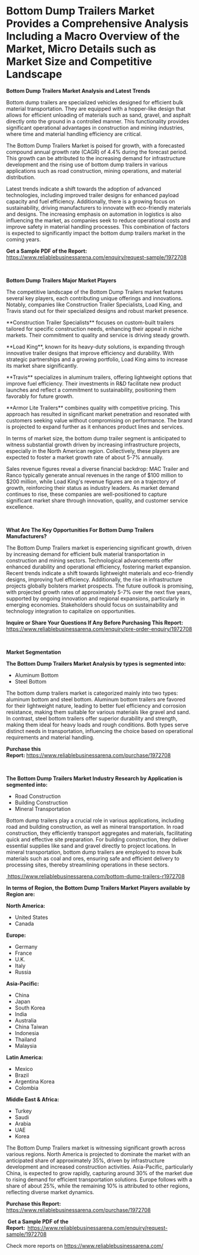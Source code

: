 <p><h1>Bottom Dump Trailers Market Provides a Comprehensive Analysis Including a Macro Overview of the Market, Micro Details such as Market Size and Competitive Landscape</h1></p><p><strong>Bottom Dump Trailers Market Analysis and Latest Trends</strong></p>
<p><p>Bottom dump trailers are specialized vehicles designed for efficient bulk material transportation. They are equipped with a hopper-like design that allows for efficient unloading of materials such as sand, gravel, and asphalt directly onto the ground in a controlled manner. This functionality provides significant operational advantages in construction and mining industries, where time and material handling efficiency are critical.</p><p>The Bottom Dump Trailers Market is poised for growth, with a forecasted compound annual growth rate (CAGR) of 4.4% during the forecast period. This growth can be attributed to the increasing demand for infrastructure development and the rising use of bottom dump trailers in various applications such as road construction, mining operations, and material distribution. </p><p>Latest trends indicate a shift towards the adoption of advanced technologies, including improved trailer designs for enhanced payload capacity and fuel efficiency. Additionally, there is a growing focus on sustainability, driving manufacturers to innovate with eco-friendly materials and designs. The increasing emphasis on automation in logistics is also influencing the market, as companies seek to reduce operational costs and improve safety in material handling processes. This combination of factors is expected to significantly impact the bottom dump trailers market in the coming years.</p></p>
<p><strong>Get a Sample PDF of the Report:&nbsp;</strong> <a href="https://www.reliablebusinessarena.com/enquiry/request-sample/1972708?utm_campaign=1990&utm_medium=2&utm_source=Github&utm_content=ia&utm_term=20022025&utm_id=bottom-dump-trailers">https://www.reliablebusinessarena.com/enquiry/request-sample/1972708</a></p>
<p>&nbsp;</p>
<p><strong>Bottom Dump Trailers Major Market Players</strong></p>
<p><p>The competitive landscape of the Bottom Dump Trailers market features several key players, each contributing unique offerings and innovations. Notably, companies like Construction Trailer Specialists, Load King, and Travis stand out for their specialized designs and robust market presence.</p><p>**Construction Trailer Specialists** focuses on custom-built trailers tailored for specific construction needs, enhancing their appeal in niche markets. Their commitment to quality and service is driving steady growth.</p><p>**Load King**, known for its heavy-duty solutions, is expanding through innovative trailer designs that improve efficiency and durability. With strategic partnerships and a growing portfolio, Load King aims to increase its market share significantly.</p><p>**Travis** specializes in aluminum trailers, offering lightweight options that improve fuel efficiency. Their investments in R&D facilitate new product launches and reflect a commitment to sustainability, positioning them favorably for future growth.</p><p>**Armor Lite Trailers** combines quality with competitive pricing. This approach has resulted in significant market penetration and resonated with customers seeking value without compromising on performance. The brand is projected to expand further as it enhances product lines and services.</p><p>In terms of market size, the bottom dump trailer segment is anticipated to witness substantial growth driven by increasing infrastructure projects, especially in the North American region. Collectively, these players are expected to foster a market growth rate of about 5-7% annually.</p><p>Sales revenue figures reveal a diverse financial backdrop: MAC Trailer and Ranco typically generate annual revenues in the range of $100 million to $200 million, while Load King's revenue figures are on a trajectory of growth, reinforcing their status as industry leaders. As market demand continues to rise, these companies are well-positioned to capture significant market share through innovation, quality, and customer service excellence.</p></p>
<p>&nbsp;</p>
<p><strong>What Are The Key Opportunities For Bottom Dump Trailers Manufacturers?</strong></p>
<p><p>The Bottom Dump Trailers market is experiencing significant growth, driven by increasing demand for efficient bulk material transportation in construction and mining sectors. Technological advancements offer enhanced durability and operational efficiency, fostering market expansion. Recent trends indicate a shift towards lightweight materials and eco-friendly designs, improving fuel efficiency. Additionally, the rise in infrastructure projects globally bolsters market prospects. The future outlook is promising, with projected growth rates of approximately 5-7% over the next five years, supported by ongoing innovation and regional expansions, particularly in emerging economies. Stakeholders should focus on sustainability and technology integration to capitalize on opportunities.</p></p>
<p><strong>Inquire or Share Your Questions If Any Before Purchasing This Report:</strong> <a href="https://www.reliablebusinessarena.com/enquiry/pre-order-enquiry/1972708?utm_campaign=1990&utm_medium=2&utm_source=Github&utm_content=ia&utm_term=20022025&utm_id=bottom-dump-trailers">https://www.reliablebusinessarena.com/enquiry/pre-order-enquiry/1972708</a></p>
<p>&nbsp;</p>
<p><strong>Market Segmentation</strong></p>
<p><strong>The Bottom Dump Trailers Market Analysis by types is segmented into:</strong></p>
<p><ul><li>Aluminum Bottom</li><li>Steel Bottom</li></ul></p>
<p><p>The bottom dump trailers market is categorized mainly into two types: aluminum bottom and steel bottom. Aluminum bottom trailers are favored for their lightweight nature, leading to better fuel efficiency and corrosion resistance, making them suitable for various materials like gravel and sand. In contrast, steel bottom trailers offer superior durability and strength, making them ideal for heavy loads and rough conditions. Both types serve distinct needs in transportation, influencing the choice based on operational requirements and material handling.</p></p>
<p><strong>Purchase this Report:&nbsp;</strong><a href="https://www.reliablebusinessarena.com/purchase/1972708?utm_campaign=1990&utm_medium=2&utm_source=Github&utm_content=ia&utm_term=20022025&utm_id=bottom-dump-trailers">https://www.reliablebusinessarena.com/purchase/1972708</a></p>
<p>&nbsp;</p>
<p><strong>The Bottom Dump Trailers Market Industry Research by Application is segmented into:</strong></p>
<p><ul><li>Road Construction</li><li>Building Construction</li><li>Mineral Transportation</li></ul></p>
<p><p>Bottom dump trailers play a crucial role in various applications, including road and building construction, as well as mineral transportation. In road construction, they efficiently transport aggregates and materials, facilitating quick and effective site preparation. For building construction, they deliver essential supplies like sand and gravel directly to project locations. In mineral transportation, bottom dump trailers are employed to move bulk materials such as coal and ores, ensuring safe and efficient delivery to processing sites, thereby streamlining operations in these sectors.</p></p>
<p><a href="https://www.reliablebusinessarena.com/bottom-dump-trailers-r1972708?utm_campaign=1990&utm_medium=2&utm_source=Github&utm_content=ia&utm_term=20022025&utm_id=bottom-dump-trailers">&nbsp;https://www.reliablebusinessarena.com/bottom-dump-trailers-r1972708</a></p>
<p><strong>In terms of Region, the Bottom Dump Trailers Market Players available by Region are:</strong></p>
<p>
    <p> <strong> North America: </strong>
        <ul>
            <li>United States</li>
            <li>Canada</li>
        </ul>
        </p> 
    <p> <strong> Europe: </strong>
        <ul>
            <li>Germany</li>
            <li>France</li>
            <li>U.K.</li>
            <li>Italy</li>
            <li>Russia</li>
        </ul>
        </p> 
    <p> <strong> Asia-Pacific: </strong>
        <ul>
            <li>China</li>
            <li>Japan</li>
            <li>South Korea</li>
            <li>India</li>
            <li>Australia</li>
            <li>China Taiwan</li>
            <li>Indonesia</li>
            <li>Thailand</li>
            <li>Malaysia</li>
        </ul>
        </p> 
    <p> <strong> Latin America: </strong>
        <ul>
            <li>Mexico</li>
            <li>Brazil</li>
            <li>Argentina Korea</li>
            <li>Colombia</li>
        </ul>
        </p> 
    <p> <strong> Middle East & Africa: </strong>
        <ul>
            <li>Turkey</li>
            <li>Saudi</li>
            <li>Arabia</li>
            <li>UAE</li>
            <li>Korea</li>
        </ul>
    </p>
    </p>
<p><p>The Bottom Dump Trailers market is witnessing significant growth across various regions. North America is projected to dominate the market with an anticipated share of approximately 35%, driven by infrastructure development and increased construction activities. Asia-Pacific, particularly China, is expected to grow rapidly, capturing around 30% of the market due to rising demand for efficient transportation solutions. Europe follows with a share of about 25%, while the remaining 10% is attributed to other regions, reflecting diverse market dynamics.</p></p>
<p><strong>Purchase this Report: </strong><a href="https://www.reliablebusinessarena.com/purchase/1972708?utm_campaign=1990&utm_medium=2&utm_source=Github&utm_content=ia&utm_term=20022025&utm_id=bottom-dump-trailers">https://www.reliablebusinessarena.com/purchase/1972708</a></p>
<p>&nbsp;<strong>Get a Sample PDF of the Report:&nbsp;&nbsp;</strong><a href="https://www.reliablebusinessarena.com/enquiry/request-sample/1972708?utm_campaign=1990&utm_medium=2&utm_source=Github&utm_content=ia&utm_term=20022025&utm_id=bottom-dump-trailers">https://www.reliablebusinessarena.com/enquiry/request-sample/1972708</a></p>
<p><strong></strong></p>
<p>Check more reports on <a href="https://www.reliablebusinessarena.com/?utm_campaign=1990&utm_medium=2&utm_source=Github&utm_content=ia&utm_term=20022025&utm_id=bottom-dump-trailers">https://www.reliablebusinessarena.com/</a></p>